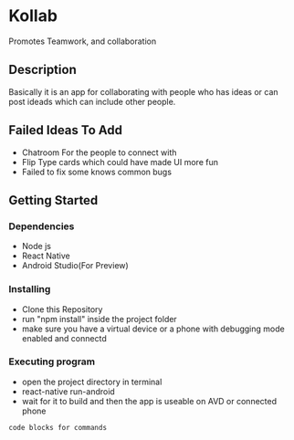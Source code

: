 # Kollab

Promotes Teamwork, and collaboration

## Description

Basically it is an app for collaborating with people who has ideas or can post ideads which can include other people.

## Failed Ideas To Add
* Chatroom For the people to connect with
* Flip Type cards which could have made UI more fun
* Failed to fix some knows common bugs

## Getting Started

### Dependencies

* Node js
* React Native
* Android Studio(For Preview)

### Installing

* Clone this Repository
* run "npm install" inside the project folder
* make sure you have a virtual device or a phone with debugging mode enabled and connectd

### Executing program

* open the project directory in terminal
* react-native run-android
* wait for it to build and then the app is useable on AVD or connected phone
```
code blocks for commands
```



